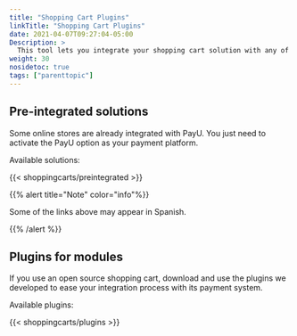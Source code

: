 ```yaml
---
title: "Shopping Cart Plugins"
linkTitle: "Shopping Cart Plugins"
date: 2021-04-07T09:27:04-05:00
Description: >
  This tool lets you integrate your shopping cart solution with any of our available plugins.
weight: 30
nosidetoc: true 
tags: ["parenttopic"]
---
```


## Pre-integrated solutions
Some online stores are already integrated with PayU. You just need to activate the PayU option as your payment platform.

Available solutions:

{{< shoppingcarts/preintegrated >}}

{{% alert title="Note" color="info"%}}

Some of the links above may appear in Spanish.

{{% /alert %}}  

## Plugins for modules
If you use an open source shopping cart, download and use the plugins we developed to ease your integration process with its payment system.

Available plugins:

{{< shoppingcarts/plugins >}}